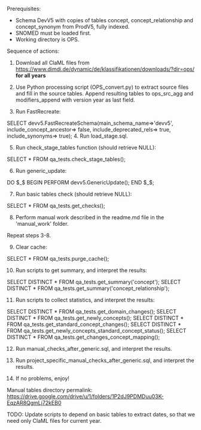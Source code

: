 Prerequisites:
* Schema DevV5 with copies of tables concept, concept_relationship and concept_synonym from ProdV5, fully indexed.
* SNOMED must be loaded first. 
* Working directory is OPS.

Sequence of actions:

1. Download all ClaML files from https://www.dimdi.de/dynamic/de/klassifikationen/downloads/?dir=ops/ **for all years**

2. Use Python processing script (OPS_convert.py) to extract source files and fill in the source tables. 
Append resulting tables to ops_src_agg and modifiers_append with version year as last field.

3. Run FastRecreate:

SELECT devv5.FastRecreateSchema(main_schema_name=>'devv5', include_concept_ancestor=> false,
                                include_deprecated_rels=> true, include_synonyms=> true);
4. Run load_stage.sql.

5. Run check_stage_tables function (should retrieve NULL):

SELECT * FROM qa_tests.check_stage_tables();

6. Run generic_update:

DO $_$
BEGIN
	PERFORM devv5.GenericUpdate();
END $_$;

7. Run basic tables check (should retrieve NULL):

SELECT * FROM qa_tests.get_checks();

8. Perform manual work described in the readme.md file in the 'manual_work' folder.

Repeat steps 3-8.

9. Clear cache:

SELECT * FROM qa_tests.purge_cache();

10. Run scripts to get summary, and interpret the results:

SELECT DISTINCT * FROM qa_tests.get_summary('concept');
SELECT DISTINCT * FROM qa_tests.get_summary('concept_relationship');

11. Run scripts to collect statistics, and interpret the results:

SELECT DISTINCT * FROM qa_tests.get_domain_changes();
SELECT DISTINCT * FROM qa_tests.get_newly_concepts();
SELECT DISTINCT * FROM qa_tests.get_standard_concept_changes();
SELECT DISTINCT * FROM qa_tests.get_newly_concepts_standard_concept_status();
SELECT DISTINCT * FROM qa_tests.get_changes_concept_mapping();

12. Run manual_checks_after_generic.sql, and interpret the results.

13. Run project_specific_manual_checks_after_generic.sql, and interpret the results.

14. If no problems, enjoy!

Manual tables directory permalink:
https://drive.google.com/drive/u/1/folders/1P2dJ9PDMDuu03K-EqzAR8QgmLj72kEB0

TODO:
Update scripts to depend on basic tables to extract dates, so that we need only ClaML files for current year.